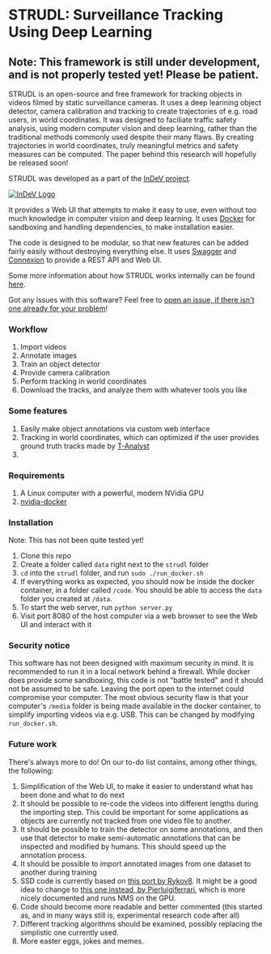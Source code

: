 # STRUDL: Surveillance Tracking Using Deep Learning

## Note: This framework is still under development, and is not properly tested yet! Please be patient.

STRUDL is an open-source and free framework for tracking objects in videos filmed by static surveillance cameras. It uses a deep learining object detector, camera calibration and tracking to create trajectories of e.g. road users, in world coordinates. It was designed to faciliate traffic safety analysis, using modern computer vision and deep learning, rather than the traditional methods commonly used despite their many flaws. By creating trajectories in world coordinates, truly meaningful metrics and safety measures can be computed. The paper behind this research will hopefully be released soon!

STRUDL was developed as a part of the [InDeV project](https://www.indev-project.eu). 

[![InDeV Logo](https://www.indev-project.eu/SiteGlobals/StyleBundles/CSS/screen/InDeV/indevSub_logo.jpg?__blob=normal&v=10)](https://www.indev-project.eu)

It provides a Web UI that attempts to make it easy to use, even without too much knowledge in computer vision and deep learning. It uses [Docker](https://www.docker.com/) for sandboxing and handling dependencies, to make installation easier.

The code is designed to be modular, so that new features can be added fairly easily without destroying everything else. It uses [Swagger](https://swagger.io/) and [Connexion](https://github.com/zalando/connexion) to provide a REST API and Web UI. 

Some more information about how STRUDL works internally can be found [here](details.md).

Got any issues with this software? Feel free to [open an issue, if there isn't one already for your problem](https://github.com/ahrnbom/strudl/issues)!

### Workflow
1. Import videos
2. Annotate images
3. Train an object detector
4. Provide camera calibration
5. Perform tracking in world coordinates
6. Download the tracks, and analyze them with whatever tools you like

### Some features
1. Easily make object annotations via custom web interface
1. Tracking in world coordinates, which can optimized if the user provides ground truth tracks made by [T-Analyst](http://www.tft.lth.se/en/research/video-analysis/co-operation/software/t-analyst/)
1. 

### Requirements

1. A Linux computer with a powerful, modern NVidia GPU
2. [nvidia-docker](https://github.com/NVIDIA/nvidia-docker)

### Installation
Note: This has not been quite tested yet!

1. Clone this repo
2. Create a folder called `data` right next to the `strudl` folder
3. `cd` into the `strudl` folder, and run `sudo ./run_docker.sh`
4. If everything works as expected, you should now be inside the docker container, in a folder called `/code`. You should be able to access the `data` folder you created at `/data`.
5. To start the web server, run `python server.py`
6. Visit port 8080 of the host computer via a web browser to see the Web UI and interact with it

### Security notice
This software has not been designed with maximum security in mind. It is recommended to run it in a local network behind a firewall. While docker does provide some sandboxing, this code is not "battle tested" and it should not be assumed to be safe. Leaving the port open to the internet could compromise your computer. The most obvious security flaw is that your computer's `/media` folder is being made available in the docker container, to simplify importing videos via e.g. USB. This can be changed by modifying `run_docker.sh`.

### Future work
There's always more to do! On our to-do list contains, among other things, the following:

1. Simplification of the Web UI, to make it easier to understand what has been done and what to do next
2. It should be possible to re-code the videos into different lengths during the importing step. This could be important for some applications as objects are currently not tracked from one video file to another.
3. It should be possible to train the detector on some annotations, and then use that detector to make semi-automatic annotations that can be inspected and modified by humans. This should speed up the annotation process.
4. It should be possible to import annotated images from one dataset to another during training
5. SSD code is currently based on [this port by Rykov8](https://github.com/rykov8/ssd_keras). It might be a good idea to change to [this one instead, by Pierluigiferrari](https://github.com/pierluigiferrari/ssd_keras), which is more nicely documented and runs NMS on the GPU.
6. Code should become more readable and better commented (this started as, and in many ways still is, experimental research code after all)
7. Different tracking algorithms should be examined, possibly replacing the simplistic one currently used.
8. More easter eggs, jokes and memes. 
